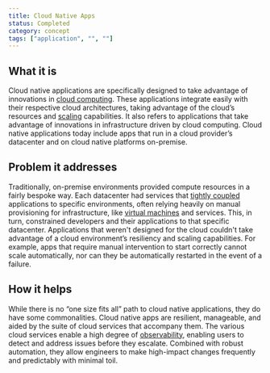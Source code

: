 ```yaml
---
title: Cloud Native Apps
status: Completed
category: concept
tags: ["application", "", ""]
---
```


## What it is
Cloud native applications are specifically designed to take advantage of innovations in [cloud computing](/cloud_computing/). These applications integrate easily with their respective cloud architectures, taking advantage of the cloud’s resources and [scaling](/scalability/) capabilities. It also refers to applications that take advantage of innovations in infrastructure driven by cloud computing. Cloud native applications today include apps that run in a cloud provider’s datacenter and on cloud native platforms on-premise.

## Problem it addresses
Traditionally, on-premise environments provided compute resources in a fairly bespoke way. Each datacenter had services that [tightly coupled](/tightly_coupled_architectures/) applications to specific environments, often relying heavily on manual provisioning for infrastructure, like [virtual machines](/virtual_machine/) and services. This, in turn, constrained developers and their applications to that specific datacenter. Applications that weren't designed for the cloud couldn't take advantage of a cloud environment’s resiliency and scaling capabilities.  For example, apps that require manual intervention to start correctly cannot scale automatically, nor can they be automatically restarted in the event of a failure.  

## How it helps
While there is no “one size fits all” path to cloud native applications, they do have some commonalities. Cloud native apps are resilient, manageable, and aided by the suite of cloud services that accompany them. The various cloud services enable a high degree of [observability](/observability/), enabling users to detect and address issues before they escalate. Combined with robust automation, they allow engineers to make high-impact changes frequently and predictably with minimal toil.


